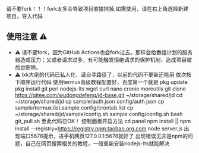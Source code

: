 请不要fork！！！fork太多会导致项目直接挂掉,如需使用，请在右上角选择新建项目，导入代码
## 使用注意 :warning:

- :warning: 请不要fork，因为GitHub Actions也会fork过去。那样会给番组计划的服务器造成压力；又或者请求过多，有可能触发拒绝请求的保护机制，造成项目被后台删除。
- :warning: lxk大佬的代码已私人化，请自寻路径了，以前的代码不更新还能用
  依次按下顺序运行代码
  使用termux高级教程配置好，百度第一个就是
  pkg update
  pkg install git perl nodejs-lts wget curl nano cronie moreutils
  git clone https://gitee.com/wudongdefeng/jd-base.git ~/storage/shared/jd
  cd  ~/storage/shared/jd
  cp sample/auth.json config/auth.json
  cp sample/termux.list.sample config/crontab.list
  cp ~/storage/shared/jd/sample/config.sh.sample config/config.sh
  bash git_pull.sh
  至此代码已OK！
  控制面板开启方法
  cd panel
  npm install || npm install --registry=https://registry.npm.taobao.org.com
  node server.js
 出现端口5678提示，进手机网页127.0.0.1:5678就好了
 出现错误无非是npm的问题，自己在网页搜索相关的教程，一般重新安装nodejs-lts就能解决

